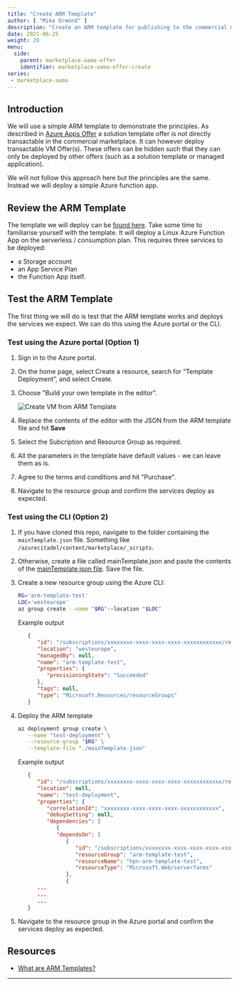 ```yaml
---
title: "Create ARM Template"
author: [ "Mike Ormond" ]
description: "Create an ARM template for publishing to the commercial marketplace."
date: 2021-06-25
weight: 20
menu:
  side:
    parent: marketplace-aama-offer
    identifier: marketplace-aama-offer-create
series:
 - marketplace-aama
---
```


## Introduction

We will use a simple ARM template to demonstrate the principles. As described in [Azure Apps Offer](/marketplace/introduction/offertypes#azure-apps-offer) a solution template offer is not directly transactable in the commercial marketplace. It can however deploy transactable VM Offer(s). These offers can be hidden such that they can only be deployed by other offers (such as a solution template or managed application).

We will not follow this approach here but the principles are the same. Instead we will deploy a simple Azure function app.

## Review the ARM Template

The template we will deploy can be [found here](/marketplace/_scripts/mainTemplate.json). Take some time to familiarise yourself with the template. It will deploy a Linux Azure Function App on the serverless / consumption plan. This requires three services to be deployed:

* a Storage account
* an App Service Plan
* the Function App itself.  

## Test the ARM Template

The first thing we will do is test that the ARM template works and deploys the services we expect. We can do this using the Azure portal or the CLI.

### Test using the Azure portal (Option 1)

1. Sign in to the Azure portal.
1. On the home page, select Create a resource, search for “Template Deployment”, and select Create.
1. Choose "Build your own template in the editor".

   ![Create VM from ARM Template](/marketplace/_images/create-from-template.png)

1. Replace the contents of the editor with the JSON from the ARM template file and hit **Save**
1. Select the Subcription and Resource Group as required.
1. All the parameters in the template have default values - we can leave them as is.
1. Agree to the terms and conditions and hit "Purchase".
1. Navigate to the resource group and confirm the services deploy as expected.

### Test using the CLI (Option 2)

1. If you have cloned this repo, navigate to the folder containing the `mainTemplate.json` file. Something like `/azurecitadel/content/marketplace/_scripts`.
1. Otherwise, create a file called mainTemplate.json and paste the contents of the [mainTemplate.json file](/marketplace/_scripts/mainTemplate.json). Save the file.
1. Create a new resource group using the Azure CLI:

   ```bash
   RG='arm-template-test'
   LOC='westeurope'
   az group create --name "$RG"--location "$LOC"
   ```

   Example output

   ```json
      {
         "id": "/subscriptions/xxxxxxxx-xxxx-xxxx-xxxx-xxxxxxxxxxxx/resourceGroups/arm-template-test",
         "location": "westeurope",
         "managedBy": null,
         "name": "arm-template-test",
         "properties": {
            "provisioningState": "Succeeded"
         },
         "tags": null,
         "type": "Microsoft.Resources/resourceGroups"
      }
   ```

1. Deploy the ARM template

   ```bash
   az deployment group create \
      --name "test-deployment" \
      --resource-group "$RG" \
      --template-file "./mainTemplate.json"
   ```

   Example output

   ```json
      {
         "id": "/subscriptions/xxxxxxxx-xxxx-xxxx-xxxx-xxxxxxxxxxxx/resourceGroups/arm-template-test/providers/Microsoft.Resources/deployments/test-deployment",
         "location": null,
         "name": "test-deployment",
         "properties": {
            "correlationId": "xxxxxxxx-xxxx-xxxx-xxxx-xxxxxxxxxxxx",
            "debugSetting": null,
            "dependencies": [
               {
               "dependsOn": [
                  {
                     "id": "/subscriptions/xxxxxxxx-xxxx-xxxx-xxxx-xxxxxxxxxxxx/resourceGroups/arm-template-test/providers/Microsoft.Web/serverfarms/hpn-arm-template-test",
                     "resourceGroup": "arm-template-test",
                     "resourceName": "hpn-arm-template-test",
                     "resourceType": "Microsoft.Web/serverfarms"
                  },
                  {
         ...
         ...
         ...
      }
   ```

1. Navigate to the resource group in the Azure portal and confirm the services deploy as expected.

## Resources

* [What are ARM Templates?](https://docs.microsoft.com/azure/azure-resource-manager/templates/overview)

---
